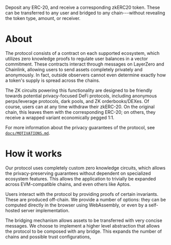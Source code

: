 Deposit any ERC-20, and receive a corresponding zkERC20 token. These can be transferred to any user and bridged to any chain---without revealing the token type, amount, or receiver.

# About

The protocol consists of a contract on each supported ecosystem, which utilizes zero knowledge proofs to regulate user balances in a vector commitment. These contracts interact through messages on LayerZero and Chainlink, allowing users to send assets completely privately and anonymously. In fact, outside observers cannot even determine exactly how a token's supply is spread across the chains.

The ZK circuits powering this functionality are designed to be friendly towards potential privacy-focused DeFi protocols, including anonymous perps/leverage protocols, dark pools, and ZK orderbooks/DEXes. Of course, users can at any time withdraw their zkERC-20. On the original chain, this leaves them with the corresponding ERC-20; on others, they receive a wrapped variant economically pegged 1:1.

For more information about the privacy guarantees of the protocol, see [`docs/MOTIVATIONS.md`](docs/MOTIVATIONS.md).

# How it works

Our protocol uses completely custom zero knowledge circuits, which allows the privacy-preserving guarantees without dependent on specialized ecosystem features. This allows the application to trivially be expanded across EVM-compatible chains, and even others like Aptos.

Users interact with the protocol by providing proofs of certain invariants. These are produced off-chain. We provide a number of options: they can be computed directly in the browser using WebAssembly, or even by a self-hosted server implementation.

The bridging mechanism allows assets to be transferred with very concise messages. We choose to implement a higher level abstraction that allows the protocol to be composed with any bridge. This expands the number of chains and possible trust configurations,

